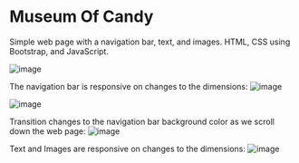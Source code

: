 # Museum Of Candy
Simple web page with a navigation bar, text, and images. HTML, CSS using Bootstrap, and JavaScript. 

![image](https://github.com/kylehraja/MuseumOfCandy/assets/140476247/009a91c0-dfb3-4e43-bd80-6435bac93556)

The navigation bar is responsive on changes to the dimensions:
![image](https://github.com/kylehraja/MuseumOfCandy/assets/140476247/2710a973-9964-446f-ba2a-f59ba89fb8f3)

![image](https://github.com/kylehraja/MuseumOfCandy/assets/140476247/eff70099-fea0-4ef4-969b-c5d4f7f74ace)

Transition changes to the navigation bar background color as we scroll down the web page:
![image](https://github.com/kylehraja/MuseumOfCandy/assets/140476247/14774c9d-9893-4c11-af9a-f10d4bb37499)

Text and Images are responsive on changes to the dimensions:
![image](https://github.com/kylehraja/MuseumOfCandy/assets/140476247/84c4b3ab-d5cc-43f2-968d-c7d5885709e6)
